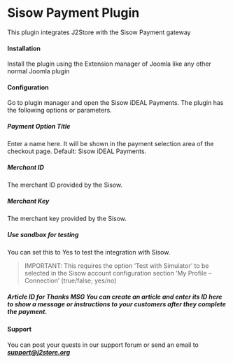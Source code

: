 # Sisow Payment Plugin

This plugin integrates J2Store with the Sisow Payment gateway 

#### Installation
Install the plugin using the Extension manager of Joomla like any other normal Joomla plugin

#### Configuration

Go to plugin manager and open the Sisow iDEAL Payments.
The plugin has the following options or parameters.

##### Payment Option Title
Enter a name here. It will be shown in the payment selection area of the checkout page. Default: Sisow iDEAL Payments. 

##### Merchant ID
The merchant ID provided by the Sisow.

##### Merchant Key
The merchant key provided by the Sisow.

##### Use sandbox for testing
You can set this to Yes to test the integration with Sisow. 

>IMPORTANT: This requires the option ‘Test with Simulator’ to be selected in the Sisow account configuration section ‘My Profile – Connection’ (true/false; yes/no) 

##### Article ID for Thanks MSG You can create an article and enter its ID here to show a message or instructions to your customers after they complete the payment. 

#### Support
You can post your quests in our support forum or send an email to ***support@j2store.org*** 